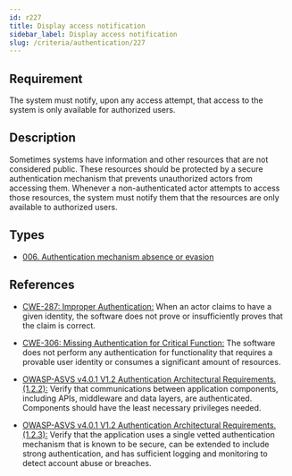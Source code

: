 ```yaml
---
id: r227
title: Display access notification
sidebar_label: Display access notification
slug: /criteria/authentication/227
---
```


## Requirement

The system must notify, upon any access attempt,
that access to the system is only available for authorized users.

## Description

Sometimes systems have information
and other resources that are not considered public.
These resources should be protected by a secure authentication mechanism that
prevents unauthorized actors from accessing them.
Whenever a non-authenticated actor attempts to access those resources,
the system must notify them that
the resources are only available to authorized users.

## Types

- [006. Authentication mechanism absence or evasion](/types/006)

## References

- [CWE-287: Improper Authentication:](https://cwe.mitre.org/data/definitions/287.html)
When an actor claims to have a given identity,
the software does not prove or insufficiently proves that the claim is correct.

- [CWE-306: Missing Authentication for Critical Function:](https://cwe.mitre.org/data/definitions/306.html)
The software does not perform any authentication for functionality that
requires a provable user identity or consumes a significant amount of
resources.

- [OWASP-ASVS v4.0.1 V1.2 Authentication Architectural Requirements.(1.2.2):](https://owasp.org/www-project-application-security-verification-standard/)
Verify that communications between application components,
including APIs, middleware and data layers, are authenticated.
Components should have the least necessary privileges needed.

- [OWASP-ASVS v4.0.1 V1.2 Authentication Architectural Requirements.(1.2.3):](https://owasp.org/www-project-application-security-verification-standard/)
Verify that the application uses a single vetted authentication mechanism that
is known to be secure,
can be extended to include strong authentication,
and has sufficient logging and monitoring to detect account abuse or breaches.
